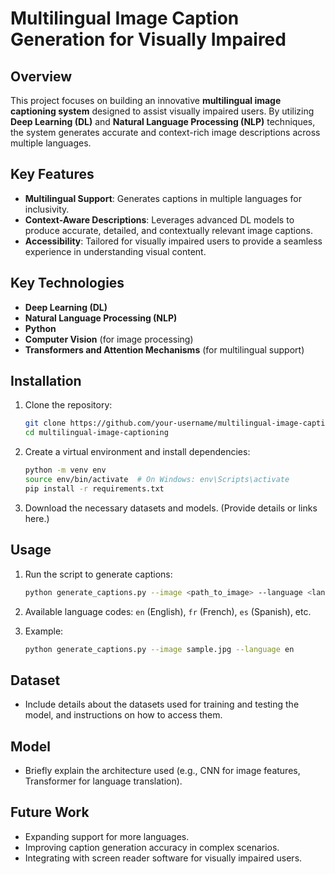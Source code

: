 # Multilingual Image Caption Generation for Visually Impaired

## Overview
This project focuses on building an innovative **multilingual image captioning system** designed to assist visually impaired users. By utilizing **Deep Learning (DL)** and **Natural Language Processing (NLP)** techniques, the system generates accurate and context-rich image descriptions across multiple languages.

## Key Features
- **Multilingual Support**: Generates captions in multiple languages for inclusivity.
- **Context-Aware Descriptions**: Leverages advanced DL models to produce accurate, detailed, and contextually relevant image captions.
- **Accessibility**: Tailored for visually impaired users to provide a seamless experience in understanding visual content.

## Key Technologies
- **Deep Learning (DL)**
- **Natural Language Processing (NLP)**
- **Python**
- **Computer Vision** (for image processing)
- **Transformers and Attention Mechanisms** (for multilingual support)

## Installation

1. Clone the repository:
   ```bash
   git clone https://github.com/your-username/multilingual-image-captioning.git
   cd multilingual-image-captioning
   ```

2. Create a virtual environment and install dependencies:
   ```bash
   python -m venv env
   source env/bin/activate  # On Windows: env\Scripts\activate
   pip install -r requirements.txt
   ```

3. Download the necessary datasets and models. (Provide details or links here.)

## Usage

1. Run the script to generate captions:
   ```bash
   python generate_captions.py --image <path_to_image> --language <language_code>
   ```

2. Available language codes: `en` (English), `fr` (French), `es` (Spanish), etc.

3. Example:
   ```bash
   python generate_captions.py --image sample.jpg --language en
   ```

## Dataset
- Include details about the datasets used for training and testing the model, and instructions on how to access them.

## Model
- Briefly explain the architecture used (e.g., CNN for image features, Transformer for language translation).

## Future Work
- Expanding support for more languages.
- Improving caption generation accuracy in complex scenarios.
- Integrating with screen reader software for visually impaired users.
